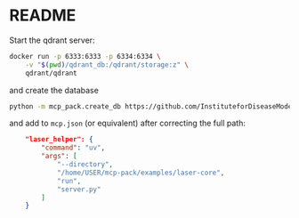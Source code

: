 # README

Start the qdrant server:

```bash
docker run -p 6333:6333 -p 6334:6334 \
    -v "$(pwd)/qdrant_db:/qdrant/storage:z" \
    qdrant/qdrant
```

and create the database

```bash
python -m mcp_pack.create_db https://github.com/InstituteforDiseaseModeling/laser --include-rst --verbose
```

and add to `mcp.json` (or equivalent) after correcting the full path:

```json
    "laser_helper": {
        "command": "uv",
        "args": [
            "--directory",
            "/home/USER/mcp-pack/examples/laser-core",
            "run",
            "server.py"
        ]
    }      